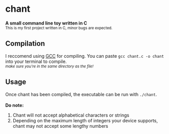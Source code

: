 # chant
**A small command line toy written in C**<br/>
<sub>This is my first project written in C, minor bugs are expected.<sub>

## Compilation
I reccomend using [GCC](https://gcc.gnu.org/) for compiling. You can paste `gcc chant.c -o chant` into your terminal to compile.<br/>
<sub>*make sure you're in the same directory as the file!*<sub>

## Usage
Once chant has been compiled, the executable can be run with `./chant`.<br/><br/>
**Do note:**
1. Chant will not accept alphabetical characters or strings
2. Depending on the maximum length of integers your device supports, chant may not accept some lengthy numbers
